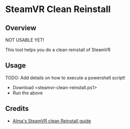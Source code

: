 ﻿# SteamVR Clean Reinstall

## Overview

NOT USABLE YET!

This tool helps you do a clean reinstall of SteamVR

## Usage

TODO: Add details on how to execute a powershell script!

* Download <steamvr-clean-reinstall.ps1>
* Run the above

## Credits

* [Alma's SteamVR clean Reinstall guide](https://steamcommunity.com/app/250820/discussions/2/1640917625015598552/)